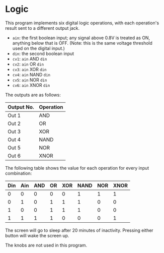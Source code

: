 # Logic

This program implements six digital logic operations, with each
operation's result sent to a different output jack.

- `ain`: the first boolean input; any signal above 0.8V is treated
  as ON, anything below that is OFF. (Note: this is the same voltage
  threshold used on the digital input.)
- `din`: the second boolean input
- `cv1`: `ain` AND `din`
- `cv2`: `ain` OR `din`
- `cv3`: `ain` XOR `din`
- `cv4`: `ain` NAND `din`
- `cv5`: `ain` NOR `din`
- `cv6`: `ain` XNOR `din`

The outputs are as follows:

| Output No. | Operation |
|------------|-----------|
| Out 1      | AND       |
| Out 2      | OR        |
| Out 3      | XOR       |
| Out 4      | NAND      |
| Out 5      | NOR       |
| Out 6      | XNOR      |

The following table shows the value for each operation for every
input combination:

| Din | Ain | AND | OR | XOR | NAND | NOR | XNOR |
|-----|-----|-----|----|-----|------|-----|------|
|  0  |  0  |  0  |  0 |  0  |  1   |  1  |  1   |
|  0  |  1  |  0  |  1 |  1  |  1   |  0  |  0   |
|  1  |  0  |  0  |  1 |  1  |  1   |  0  |  0   |
|  1  |  1  |  1  |  1 |  0  |  0   |  0  |  1   |

The screen will go to sleep after 20 minutes of inactivity. Pressing
either button will wake the screen up.

The knobs are not used in this program.
